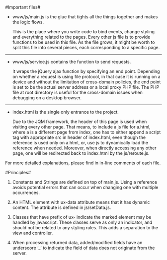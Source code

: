 #Important files#

*   www/js/main.js is the glue that tights all the things together and makes the logic flows.

    This is the place where you write code to bind events, change styling and everything related to the pages. Every other js file is to provide functions to be used in this file. As the file grows, it might be worth to split this file into several pieces, each corresponding to a specific page.

---------------------------------------

*   www/js/service.js contains the function to send requests.

    It wraps the jQuery ajax function by specifying an end point. Depending on whether a request is using file protocol, in that case it is running on a device and without the limitation of cross-domain policies, the end point is set to be the actual server address or a local proxy PHP file. The PHP file at root directory is useful for the cross-domain issues when debugging on a desktop browser. 

---------------------------------------

*   index.html is the single only entrance to the project. 

    Due to the JQM framework, the header of this page is used when visiting every other page. That means, to include a js file for a.html, where a is a different page from index, one has to either append a script tag with appropriate src in header of index.html, even though the reference is used only on a.html, or, use js to dynamically load the reference when needed. Moreover, when directly accessing any other page, one will be redirected back to index.html by the js/reroute.js.

For more detailed explanations, please find in in-line comments of each file.

#Principles#

1.   Constants and Strings are defined on top of main.js. Using a reference avoids potential errors that can occur when changing one with multiple occurrences.

2.   An HTML element with ux-data attribute means that it has dynamic content. The attribute is defined in js/setData.js.

3.   Classes that have prefix of ux- indicate the marked element may be handled by javascript. These classes serve as only an indicator, and should not be related to any styling rules. This adds a separation to the view and controller.

4.   When processing returned data, added/modified fields have an underscore ‘_’ to indicate the field of data does not originate from the server.
